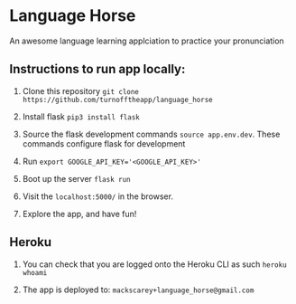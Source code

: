 # Language Horse
An awesome language learning applciation to practice your pronunciation

## Instructions to run app locally:

1. Clone this repository `git clone https://github.com/turnofftheapp/language_horse`

2. Install flask `pip3 install flask`

3. Source the flask development commands `source app.env.dev`. These commands configure flask for development

4. Run `export GOOGLE_API_KEY='<GOOGLE_API_KEY>'`

5. Boot up the server `flask run`

6. Visit the `localhost:5000/` in the browser.

7. Explore the app, and have fun!

## Heroku

1. You can check that you are logged onto the Heroku CLI as such `heroku whoami`

2. The app is deployed to: `mackscarey+language_horse@gmail.com`